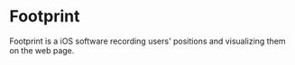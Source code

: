 # Footprint
Footprint is a iOS software recording users' positions and visualizing them on the web page.